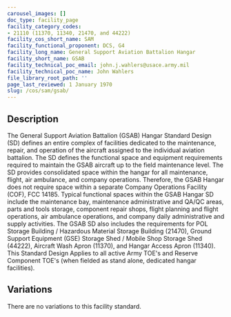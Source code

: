 ```yaml
---
carousel_images: []
doc_type: facility_page
facility_category_codes:
- 21110 (11370, 11340, 21470, and 44222)
facility_cos_short_name: SAM
facility_functional_proponent: DCS, G4
facility_long_name: General Support Aviation Battalion Hangar
facility_short_name: GSAB
facility_technical_poc_email: john.j.wahlers@usace.army.mil
facility_technical_poc_name: John Wahlers
file_library_root_path: ''
page_last_reviewed: 1 January 1970
slug: /cos/sam/gsab/
---
```




## Description

The General Support Aviation Battalion (GSAB) Hangar Standard Design (SD) defines an entire complex of facilities dedicated to the maintenance, repair, and operation of the aircraft assigned to the individual aviation battalion. The SD defines the functional space and equipment requirements required to maintain the GSAB aircraft up to the field maintenance level. The SD provides consolidated space within the hangar for all maintenance, flight, air ambulance, and company operations. Therefore, the GSAB Hangar does not require space within a separate Company Operations Facility (COF), FCC 14185. Typical functional spaces within the GSAB Hangar SD include the maintenance bay, maintenance administrative and QA/QC areas, parts and tools storage, component repair shops, flight planning and flight operations, air ambulance operations, and company daily administrative and supply activities. The GSAB SD also includes the requirements for POL Storage Building / Hazardous Material Storage Building (21470), Ground Support Equipment
(GSE) Storage Shed / Mobile Shop Storage Shed (44222), Aircraft Wash Apron (11370), and Hangar Access Apron (11340). This Standard Design Applies to all active Army TOE's and Reserve Component TOE's (when fielded as stand alone, dedicated hangar facilities).

## Variations

There are no variations to this facility standard.